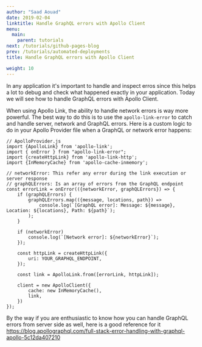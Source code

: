 ```yaml
---
author: "Saad Aouad"
date: 2019-02-04
linktitle: Handle GraphQL errors with Apollo Client
menu:
  main:
    parent: tutorials
next: /tutorials/github-pages-blog
prev: /tutorials/automated-deployments
title: Handle GraphQL errors with Apollo Client

weight: 10
---
```


In any application it's important to handle and inspect erros since this helps a lot to debug and check what happened exactly in your application. Today we will see how to handle GraphQL errors with Apollo Client.

When using Apollo Link, the ability to handle network errors is way more powerful. The best way to do this is to use the `apollo-link-error` to catch and handle server, network and GraphQL errors. Here is a custom logic to do in your Apollo Provider file when a GraphQL or network error happens:

```
// ApolloProvider.js
import {ApolloLink} from 'apollo-link';
import { onError } from "apollo-link-error";
import {createHttpLink} from 'apollo-link-http';
import {InMemoryCache} from 'apollo-cache-inmemory';

// networkError: This refer any error during the link execution or server response
// graphQLErrors: Is an array of errors from the GraphQL endpoint
const errorLink = onError(({networkError, graphQLErrors}) => {
    if (graphQLErrors) {
        graphQLErrors.map(({message, locations, path}) =>
            console.log(`[GraphQL error]: Message: ${message}, Location: ${locations}, Path: ${path}`);
        );
    }

    if (networkError)
        console.log(`[Network error]: ${networkError}`);
    });

    const httpLink = createHttpLink({
        uri: YOUR_GRAPHQL_ENDPOINT,
    });

    const link = ApolloLink.from([errorLink, httpLink]);

    client = new ApolloClient({
        cache: new InMemoryCache(),
        link,
    })
});
```

By the way if you are enthusiastic to know how you can handle GraphQL errors from server side as well, here is a good reference for it https://blog.apollographql.com/full-stack-error-handling-with-graphql-apollo-5c12da407210